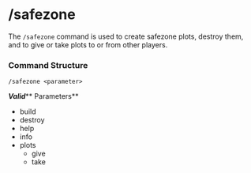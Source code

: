 # /safezone

The `/safezone` command is used to create safezone plots, destroy them, and to give or take plots to or from other players.

### Command Structure

`/safezone <parameter>`

_**Valid**_** Parameters**

* build
* destroy
* help
* info
* plots
  * give
  * take

